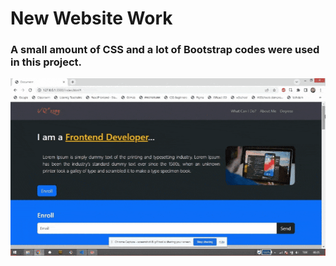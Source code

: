 # New Website Work

<h3>A small amount of CSS and a lot of Bootstrap codes were used in this project.</h3>

![](img/screen.gif)
